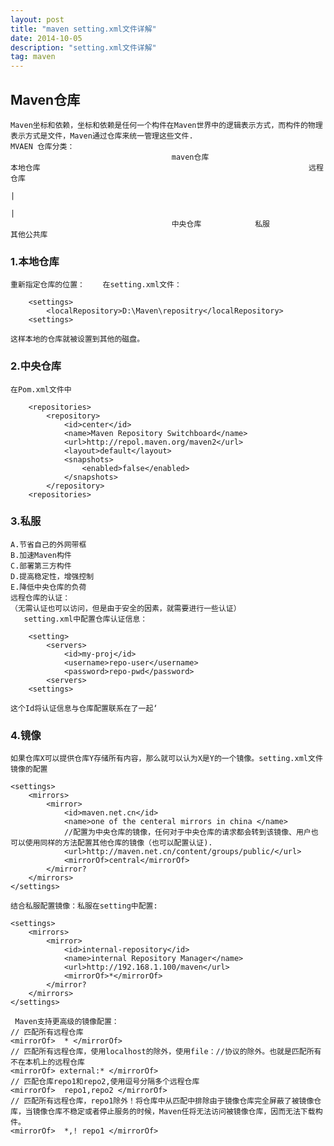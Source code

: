```yaml
---
layout: post
title: "maven setting.xml文件详解"
date: 2014-10-05
description: "setting.xml文件详解"
tag: maven 
---   
```


## Maven仓库
    Maven坐标和依赖，坐标和依赖是任何一个构件在Maven世界中的逻辑表示方式，而构件的物理表示方式是文件，Maven通过仓库来统一管理这些文件.
    MVAEN 仓库分类：
                                        maven仓库
    本地仓库                                                            远程仓库
                                                                                    |
                                                                                    |
                                        中央仓库            私服                                    其他公共库

### 1.本地仓库
    重新指定仓库的位置：    在setting.xml文件：
```
    <settings>
        <localRepository>D:\Maven\repositry</localRepository>
    <settings>
```
    这样本地的仓库就被设置到其他的磁盘。
### 2.中央仓库
    在Pom.xml文件中
```
    <repositories>
        <repository>
            <id>center</id>
            <name>Maven Repository Switchboard</name>
            <url>http://repol.maven.org/maven2</url>
            <layout>default</layout>
            <snapshots>
                <enabled>false</enabled>
            </snapshots>
        </repository>
    <repositories>
```
### 3.私服
    
    A.节省自己的外网带框
    B.加速Maven构件
    C.部署第三方构件
    D.提高稳定性，增强控制
    E.降低中央仓库的负荷
    远程仓库的认证：
    （无需认证也可以访问，但是由于安全的因素，就需要进行一些认证）
       setting.xml中配置仓库认证信息：
```
    <setting>
        <servers>
            <id>my-proj</id>
            <username>repo-user</username>
            <password>repo-pwd</password>
        <servers>
    <settings>
```
    这个Id将认证信息与仓库配置联系在了一起‘

### 4.镜像
    如果仓库X可以提供仓库Y存储所有内容，那么就可以认为X是Y的一个镜像。setting.xml文件镜像的配置

    <settings>
        <mirrors>
            <mirror>
                <id>maven.net.cn</id>
                <name>one of the centeral mirrors in china </name>
                //配置为中央仓库的镜像，任何对于中央仓库的请求都会转到该镜像、用户也可以使用同样的方法配置其他仓库的镜像（也可以配置认证).
                <url>http://maven.net.cn/content/groups/public/</url>
                <mirrorOf>central</mirrorOf>
            </mirror?
        </mirrors>
    </settings>

    结合私服配置镜像：私服在setting中配置:

    <settings>
        <mirrors>
            <mirror>
                <id>internal-repository</id>
                <name>internal Repository Manager</name>
                <url>http://192.168.1.100/maven</url>
                <mirrorOf>*</mirrorOf>
            </mirror?
        </mirrors>
    </settings>

     Maven支持更高级的镜像配置：
    // 匹配所有远程仓库
    <mirrorOf>  * </mirrorOf>
    // 匹配所有远程仓库，使用localhost的除外，使用file：//协议的除外。也就是匹配所有不在本机上的远程仓库
    <mirrorOf> external:* </mirrorOf>
    // 匹配仓库repo1和repo2,使用逗号分隔多个远程仓库
    <mirrorOf>  repo1,repo2 </mirrorOf>
    // 匹配所有远程仓库，repo1除外！将仓库中从匹配中排除由于镜像仓库完全屏蔽了被镜像仓库，当镜像仓库不稳定或者停止服务的时候，Maven任将无法访问被镜像仓库，因而无法下载构件。
    <mirrorOf>  *,! repo1 </mirrorOf>
